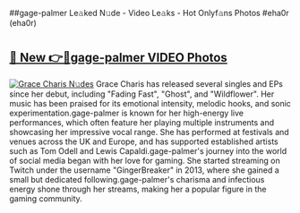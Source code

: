 ##gage-palmer Le𝚊ked N𝚞de - Video Le𝚊ks - Hot Onlyf𝚊ns Photos #eha0r (eha0r)

# <h2><a href="https://mediaupload.pro?title=gage-palmer&ref=9FEB">🔗 New 👉🔴gage-palmer VIDEO Photos</a></h2>

[![Grace Charis N𝚞des](https://i.imgur.com/rIISA9y.gif)](https://mediaupload.pro?title=gage-palmer&ref=9FEB)
Grace Charis has released several singles and EPs since her debut, including "Fading Fast", "Ghost", and "Wildflower". Her music has been praised for its emotional intensity, melodic hooks, and sonic experimentation.gage-palmer is known for her high-energy live performances, which often feature her playing multiple instruments and showcasing her impressive vocal range. She has performed at festivals and venues across the UK and Europe, and has supported established artists such as Tom Odell and Lewis Capaldi.gage-palmer's journey into the world of social media began with her love for gaming. She started streaming on Twitch under the username "GingerBreaker" in 2013, where she gained a small but dedicated following.gage-palmer's charisma and infectious energy shone through her streams, making her a popular figure in the gaming community.